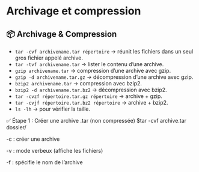 # Archivage et compression

## 📦 Archivage & Compression

- `tar -cvf archivename.tar répertoire` → réunit les fichiers dans un seul gros fichier appelé archive.
- `tar -tvf archivename.tar` → lister le contenu d’une archive.
- `gzip archivename.tar` → compression d’une archive avec gzip.
- `gzip -d archivename.tar.gz` → décompression d’une archive avec gzip.
- `bzip2 archivename.tar` → compression avec bzip2.
- `bzip2 -d archivename.tar.bz2` → décompression avec bzip2.
- `tar -cvzf répertoire.tar.gz répertoire` → archive + gzip.
- `tar -cvjf répertoire.tar.bz2 répertoire` → archive + bzip2.
- `ls -lh` → pour vérifier la taille.

  
✅ Étape 1 : Créer une archive .tar (non compressée)
$tar -cvf archive.tar dossier/

-c : créer une archive

-v : mode verbeux (affiche les fichiers)

-f : spécifie le nom de l’archive
